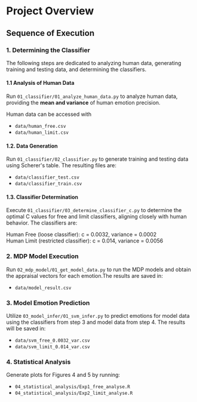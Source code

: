 # **Project Overview**

## **Sequence of Execution**


### **1. Determining the Classifier**
The following steps are dedicated to analyzing human data, generating training and testing data, and determining the classifiers.


#### **1.1 Analysis of Human Data**
Run `01_classifier/01_analyze_human_data.py` to analyze human data, providing the **mean and variance** of human emotion precision.

Human data can be accessed with

- `data/human_free.csv`
- `data/human_limit.csv`
#### **1.2. Data Generation**

Run `01_classifier/02_classifier.py` to generate training and testing data using Scherer's table. The resulting files are:

- `data/classifier_test.csv`
- `data/classifier_train.csv`


#### **1.3. Classifier Determination**
Execute `01_classifier/03_determine_classifier_c.py` to determine the optimal C values for free and limit classifiers, aligning closely with human behavior. The classifiers are:

Human Free (loose classifier): c = 0.0032, variance = 0.0002  
Human Limit (restricted classifier): c = 0.014, variance = 0.0056

### **2. MDP Model Execution**
Run `02_mdp_model/01_get_model_data.py` to run the MDP models and obtain the appraisal vectors for each emotion.The results are saved in:

- `data/model_result.csv`

### **3. Model Emotion Prediction**
Utilize `03_model_infer/01_svm_infer.py` to predict emotions for model data using the classifiers from step 3 and model data from step 4. The results will be saved in:

- `data/svm_free_0.0032_var.csv`
- `data/svm_limit_0.014_var.csv`

### **4. Statistical Analysis**
Generate plots for Figures 4 and 5 by running:

- `04_statistical_analysis/Exp1_free_analyse.R`
- `04_statistical_analysis/Exp2_limit_analyse.R`